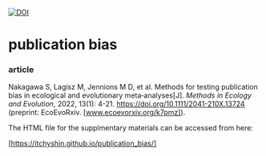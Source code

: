 
[![DOI](https://zenodo.org/badge/DOI/10.5281/zenodo.5504537.svg)](https://doi.org/10.5281/zenodo.5504537)





# publication bias

### article
Nakagawa S, Lagisz M, Jennions M D, et al. Methods for testing publication bias in ecological and evolutionary meta‐analyses[J]. *Methods in Ecology and Evolution*, 2022, 13(1): 4-21. https://doi.org/10.1111/2041-210X.13724 (preprint: EcoEvoRxiv. [www.ecoevorxiv.org/k7pmz]).

The HTML file for the supplmentary materials can be accessed from here:

[https://itchyshin.github.io/publication_bias/]
